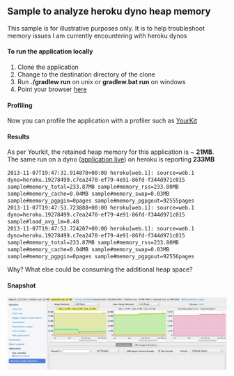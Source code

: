 ## Sample to analyze heroku dyno heap memory 

This sample is for illustrative purposes only. It is to help troubleshoot memory issues I am currently encountering with heroku dynos

#### To run the application locally

1. Clone the application
2. Change to the destination directory of the clone
3. Run __./gradlew run__ on unix or __gradlew.bat run__ on windows
4. Point your browser [here](http://localhost:8080 "localhost")

#### Profiling
Now you can profile the application with a profiler such as [YourKit](http://www.yourkit.com/download/index.jsp "Yourkit Download")

#### Results
As per Yourkit, the retained heap memory for this application is ~ __21MB__. The same run on a dyno ([application live](http://radiant-island-7710.herokuapp.com)) on heroku is reporting __233MB__

	2013-11-07T19:47:31.914870+00:00 heroku[web.1]: source=web.1 dyno=heroku.19278499.c7ea2470-ef79-4e91-86fd-f344d971c015 sample#memory_total=233.87MB sample#memory_rss=233.80MB sample#memory_cache=0.04MB sample#memory_swap=0.03MB sample#memory_pgpgin=0pages sample#memory_pgpgout=92555pages
	2013-11-07T19:47:53.723888+00:00 heroku[web.1]: source=web.1 dyno=heroku.19278499.c7ea2470-ef79-4e91-86fd-f344d971c015 sample#load_avg_1m=0.48
	2013-11-07T19:47:53.724207+00:00 heroku[web.1]: source=web.1 dyno=heroku.19278499.c7ea2470-ef79-4e91-86fd-f344d971c015 sample#memory_total=233.87MB sample#memory_rss=233.80MB sample#memory_cache=0.04MB sample#memory_swap=0.03MB sample#memory_pgpgin=0pages sample#memory_pgpgout=92556pages

Why? What else could be consuming the additional heap space?

#### Snapshot

![Yourkit Snapshot](yourkit-mem-snapshot.png "Application Snapshot while running locally")
